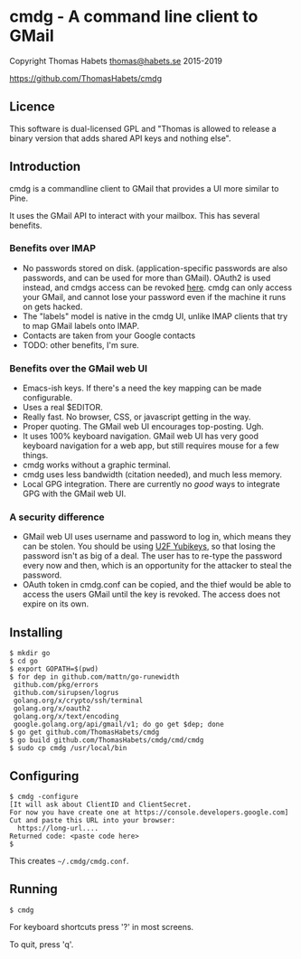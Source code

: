 # cmdg - A command line client to GMail

Copyright Thomas Habets <thomas@habets.se> 2015-2019

https://github.com/ThomasHabets/cmdg

## Licence

This software is dual-licensed GPL and "Thomas is allowed to release a
binary version that adds shared API keys and nothing else".

## Introduction

cmdg is a commandline client to GMail that provides a UI more similar
to Pine.

It uses the GMail API to interact with your mailbox. This has several
benefits.

### Benefits over IMAP
* No passwords stored on disk. (application-specific passwords are
  also passwords, and can be used for more than GMail). OAuth2 is used
  instead, and cmdgs access can be revoked
  [here](https://security.google.com/settings/security/permissions).
  cmdg can only access your GMail, and cannot lose your password even
  if the machine it runs on gets hacked.
* The "labels" model is native in the cmdg UI, unlike IMAP clients
  that try to map GMail labels onto IMAP.
* Contacts are taken from your Google contacts
* TODO: other benefits, I'm sure.

### Benefits over the GMail web UI
* Emacs-ish keys. If there's a need the key mapping can be made
  configurable.
* Uses a real $EDITOR.
* Really fast. No browser, CSS, or javascript getting in the way.
* Proper quoting. The GMail web UI encourages top-posting. Ugh.
* It uses 100% keyboard navigation. GMail web UI has very good
  keyboard navigation for a web app, but still requires mouse for
  a few things.
* cmdg works without a graphic terminal.
* cmdg uses less bandwidth (citation needed), and much less memory.
* Local GPG integration. There are currently no *good* ways to
  integrate GPG with the GMail web UI.

### A security difference
* GMail web UI uses username and password to log in, which means they
  can be stolen. You should be using [U2F
  Yubikeys](https://www.yubico.com/products/yubikey-hardware/fido-u2f-security-key/),
  so that losing the password isn't as big of a deal. The user has to
  re-type the password every now and then, which is an opportunity for
  the attacker to steal the password.
* OAuth token in cmdg.conf can be copied, and the thief would be
  able to access the users GMail until the key is revoked. The
  access does not expire on its own.

## Installing
```
$ mkdir go
$ cd go
$ export GOPATH=$(pwd)
$ for dep in github.com/mattn/go-runewidth
 github.com/pkg/errors
 github.com/sirupsen/logrus
 golang.org/x/crypto/ssh/terminal
 golang.org/x/oauth2
 golang.org/x/text/encoding
 google.golang.org/api/gmail/v1; do go get $dep; done
$ go get github.com/ThomasHabets/cmdg
$ go build github.com/ThomasHabets/cmdg/cmd/cmdg
$ sudo cp cmdg /usr/local/bin
```

## Configuring
```
$ cmdg -configure
[It will ask about ClientID and ClientSecret.
For now you have create one at https://console.developers.google.com]
Cut and paste this URL into your browser:
  https://long-url....
Returned code: <paste code here>
$
```
This creates `~/.cmdg/cmdg.conf`.

## Running
```
$ cmdg
```
For keyboard shortcuts press '?' in most screens.

To quit, press 'q'.
